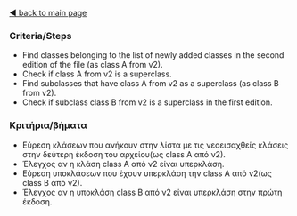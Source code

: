 [◀️ back to main page](../../README.md)
### Criteria/Steps

- Find classes belonging to the list of newly added classes in the second edition of the file (as class A from v2).
- Check if class A from v2 is a superclass.
- Find subclasses that have class A from v2 as a superclass (as class B from v2).
- Check if subclass class B from v2 is a superclass in the first edition.

### Κριτήρια/βήματα

- Εύρεση κλάσεων που ανήκουν στην λίστα με τις νεοεισαχθείς κλάσεις στην δεύτερη έκδοση του αρχείου(ως class Α από ν2).
- Έλεγχος αν η κλάση class Α από ν2 είναι υπερκλάση.
- Εύρεση υποκλάσεων που έχουν υπερκλάση την class Α από ν2(ως class B από ν2).
- Έλεγχος αν η υποκλάση class B από ν2 είναι υπερκλάση στην πρώτη έκδοση.

